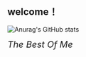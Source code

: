 <h2>welcome！</h2>

![Anurag's GitHub stats](https://github-readme-stats.vercel.app/api?username=wangxudongcc&show_icons=true&theme=dracula&locale=cn)

<i style="font-size:20px">The Best Of Me</i>
